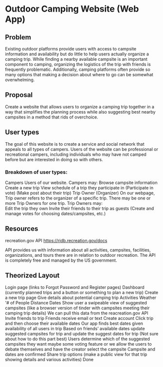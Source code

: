 # Outdoor Camping Website (Web App)

## Problem
 Existing outdoor platforms provide users with access to campsite information and availability but do little to help users actually organize a camping trip. While finding a nearby available campsite is an important component to camping, organizing the logistics of the trip with friends is frequently problematic. Additionally, camping platforms often provide so many options that making a decision about where to go can be somewhat overwhelming.

## Proposal
Create a website that allows users to organize a camping trip together in a way that simplifies the planning process while also suggesting best nearby campsites in a method that rids of overchoice.

## User types
The goal of this website is to create a service and social network that appeals to all types of campers. Users of the website can be professional or recreational campers, including individuals who may have not camped before but are interested in doing so with others.

### Breakdown of user types: 
Campers
Users of our website. 
Campers may:
Browse campsite information
Create a new trip
View schedule of a trip they participate in
(Participate in vote)
(Make post about their trip)
Trip Owner (Organizer)
On our webpage, Trip owner refers to the organizer of a specific trip. There may be one or more Trip Owners for one trip.
Trip Owners may:  
 Edit the trip they own
 Invite their friends to their trip as guests 
(Create and manage votes for choosing dates/campsites, etc.)

## Resources
recreation.gov API
https://ridb.recreation.gov/docs

API provides us with information about all activities, campsites, facilities, organizations, and tours there are in relation to outdoor recreation. The API is completely free and managed by the US government.


## Theorized Layout

Login page (links to Forgot Password and Register pages)
Dashboard (currently planned trips and a button or something to plan a new trip)
Create a new trip page
Give details about potential camping trip
Activities
Weather
'# of People
Distance
Dates
Show user a swipeable view of suggested campsites (like a browser version of tinder with campsites meeting their camping trip details) 
We can pull this data from the reacreation.gov API
Invite friends to trip
Friends receive email or text
Create account
Click trip and then choose their available dates
Our app finds best dates given availability of all users in trip
Based on friends’ available dates update suggested campsites for trip and update the suggest dates for trip
(Not sure about how to do this part best) Users determine which of the suggested campsites they want
maybe some voting feature
or we allow the users to debate themselves and have the creator select the campsite
Campsite and dates are confirmed
Share trip options (make a public view for that trip showing details and various activities)
Done





